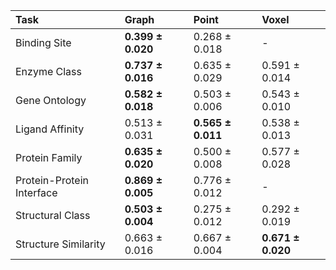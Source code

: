 | Task                      | Graph                 | Point                 | Voxel                 |
|:--------------------------|:----------------------|:----------------------|:----------------------|
| Binding Site              | **0.399 $\pm$ 0.020** | 0.268 $\pm$ 0.018     | -         |
| Enzyme Class              | **0.737 $\pm$ 0.016** | 0.635 $\pm$ 0.029     | 0.591 $\pm$ 0.014     |
| Gene Ontology             | **0.582 $\pm$ 0.018** | 0.503 $\pm$ 0.006     | 0.543 $\pm$ 0.010     |
| Ligand Affinity           | 0.513 $\pm$ 0.031     | **0.565 $\pm$ 0.011** | 0.538 $\pm$ 0.013     |
| Protein Family            | **0.635 $\pm$ 0.020** | 0.500 $\pm$ 0.008     | 0.577 $\pm$ 0.028     |
| Protein-Protein Interface | **0.869 $\pm$ 0.005** | 0.776 $\pm$ 0.012     | -         |
| Structural Class          | **0.503 $\pm$ 0.004** | 0.275 $\pm$ 0.012     | 0.292 $\pm$ 0.019     |
| Structure Similarity      | 0.663 $\pm$ 0.016     | 0.667 $\pm$ 0.004     | **0.671 $\pm$ 0.020** |